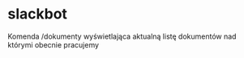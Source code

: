 # slackbot
Komenda /dokumenty wyświetlająca aktualną listę dokumentów nad którymi obecnie pracujemy
